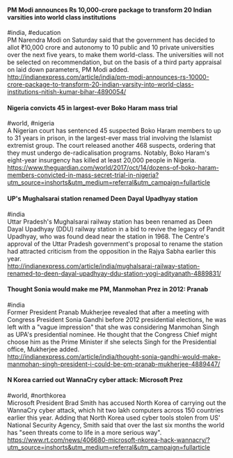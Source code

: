 
#### PM Modi announces Rs 10,000-crore package to transform 20 Indian varsities into world class institutions
#india, #education  
PM Narendra Modi on Saturday said that the government has decided to allot ₹10,000 crore and autonomy to 10 public and 10 private universities over the next five years, to make them world-class. The universities will not be selected on recommendation, but on the basis of a third party appraisal on laid down parameters, PM Modi added.  
http://indianexpress.com/article/india/pm-modi-announces-rs-10000-crore-package-to-transform-20-indian-varsity-into-world-class-institutions-nitish-kumar-bihar-4890054/

#### Nigeria convicts 45 in largest-ever Boko Haram mass trial
#world, #nigeria  
A Nigerian court has sentenced 45 suspected Boko Haram members to up to 31 years in prison, in the largest-ever mass trial involving the Islamist extremist group. The court released another 468 suspects, ordering that they must undergo de-radicalisation programs. Notably, Boko Haram's eight-year insurgency has killed at least 20,000 people in Nigeria.  
https://www.theguardian.com/world/2017/oct/14/dozens-of-boko-haram-members-convicted-in-mass-secret-trial-in-nigeria?utm_source=inshorts&utm_medium=referral&utm_campaign=fullarticle

#### UP's Mughalsarai station renamed Deen Dayal Upadhyay station
#india  
Uttar Pradesh's Mughalsarai railway station has been renamed as Deen Dayal Upadhyay (DDU) railway station in a bid to revive the legacy of Pandit Upadhyay, who was found dead near the station in 1968. The Centre's approval of the Uttar Pradesh government's proposal to rename the station had attracted criticism from the opposition in the Rajya Sabha earlier this year.  
http://indianexpress.com/article/india/mughalsarai-railway-station-renamed-to-deen-dayal-upadhyay-ddu-station-yogi-adityanath-4889831/

#### Thought Sonia would make me PM, Manmohan Prez in 2012: Pranab
#india  
Former President Pranab Mukherjee revealed that after a meeting with Congress President Sonia Gandhi before 2012 presidential elections, he was left with a "vague impression" that she was considering Manmohan Singh as UPA's presidential nominee. He thought that the Congress Chief might choose him as the Prime Minister if she selects Singh for the Presidential office, Mukherjee added.  
http://indianexpress.com/article/india/thought-sonia-gandhi-would-make-manmohan-singh-president-i-could-be-pm-pranab-mukherjee-4889447/

#### N Korea carried out WannaCry cyber attack: Microsoft Prez
#world, #northkorea  
Microsoft President Brad Smith has accused North Korea of carrying out the WannaCry cyber attack, which hit two lakh computers across 150 countries earlier this year. Adding that North Korea used cyber tools stolen from US' National Security Agency, Smith said that over the last six months the world has "seen threats come to life in a more serious way".  
https://www.rt.com/news/406680-microsoft-nkorea-hack-wannacry/?utm_source=inshorts&utm_medium=referral&utm_campaign=fullarticle

